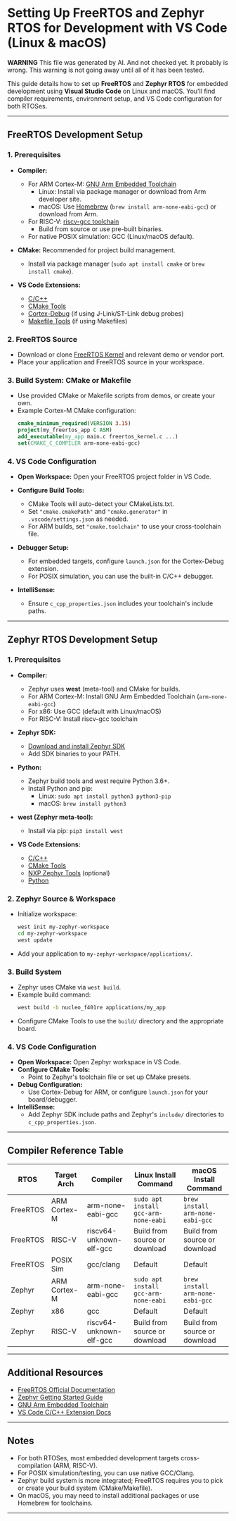 # Setting Up FreeRTOS and Zephyr RTOS for Development with VS Code (Linux & macOS)

**WARNING** This file was generated by AI.  And not checked yet.  It probably is wrong.
This warning is not going away until all of it has been tested.

This guide details how to set up **FreeRTOS** and **Zephyr RTOS** for embedded development using **Visual Studio Code** on Linux and macOS. You'll find compiler requirements, environment setup, and VS Code configuration for both RTOSes.

---

## FreeRTOS Development Setup

### 1. Prerequisites

- **Compiler:**  
  - For ARM Cortex-M: [GNU Arm Embedded Toolchain](https://developer.arm.com/downloads/-/gnu-rm)
    - Linux: Install via package manager or download from Arm developer site.
    - macOS: Use [Homebrew](https://brew.sh/) (`brew install arm-none-eabi-gcc`) or download from Arm.
  - For RISC-V: [riscv-gcc toolchain](https://github.com/riscv/riscv-gnu-toolchain)
    - Build from source or use pre-built binaries.
  - For native POSIX simulation: GCC (Linux/macOS default).

- **CMake:** Recommended for project build management.
  - Install via package manager (`sudo apt install cmake` or `brew install cmake`).

- **VS Code Extensions:**
  - [C/C++](https://marketplace.visualstudio.com/items?itemName=ms-vscode.cpptools)
  - [CMake Tools](https://marketplace.visualstudio.com/items?itemName=ms-vscode.cmake-tools)
  - [Cortex-Debug](https://marketplace.visualstudio.com/items?itemName=marus25.cortex-debug) (if using J-Link/ST-Link debug probes)
  - [Makefile Tools](https://marketplace.visualstudio.com/items?itemName=ms-vscode.makefile-tools) (if using Makefiles)

### 2. FreeRTOS Source

- Download or clone [FreeRTOS Kernel](https://github.com/FreeRTOS/FreeRTOS-Kernel) and relevant demo or vendor port.
- Place your application and FreeRTOS source in your workspace.

### 3. Build System: CMake or Makefile

- Use provided CMake or Makefile scripts from demos, or create your own.
- Example Cortex-M CMake configuration:
    ```cmake
    cmake_minimum_required(VERSION 3.15)
    project(my_freertos_app C ASM)
    add_executable(my_app main.c freertos_kernel.c ...)
    set(CMAKE_C_COMPILER arm-none-eabi-gcc)
    ```

### 4. VS Code Configuration

- **Open Workspace:** Open your FreeRTOS project folder in VS Code.
- **Configure Build Tools:**
  - CMake Tools will auto-detect your CMakeLists.txt.
  - Set `"cmake.cmakePath"` and `"cmake.generator"` in `.vscode/settings.json` as needed.
  - For ARM builds, set `"cmake.toolchain"` to use your cross-toolchain file.

- **Debugger Setup:**  
  - For embedded targets, configure `launch.json` for the Cortex-Debug extension.
  - For POSIX simulation, you can use the built-in C/C++ debugger.

- **IntelliSense:**  
  - Ensure `c_cpp_properties.json` includes your toolchain's include paths.

---

## Zephyr RTOS Development Setup

### 1. Prerequisites

- **Compiler:**  
  - Zephyr uses **west** (meta-tool) and CMake for builds.
  - For ARM Cortex-M: Install GNU Arm Embedded Toolchain (`arm-none-eabi-gcc`)
  - For x86: Use GCC (default with Linux/macOS)
  - For RISC-V: Install riscv-gcc toolchain

- **Zephyr SDK:**  
  - [Download and install Zephyr SDK](https://docs.zephyrproject.org/latest/getting_started/index.html#install-the-zephyr-sdk)
  - Add SDK binaries to your PATH.

- **Python:**  
  - Zephyr build tools and west require Python 3.6+.
  - Install Python and pip:  
    - Linux: `sudo apt install python3 python3-pip`
    - macOS: `brew install python3`

- **west (Zephyr meta-tool):**
  - Install via pip: `pip3 install west`

- **VS Code Extensions:**
  - [C/C++](https://marketplace.visualstudio.com/items?itemName=ms-vscode.cpptools)
  - [CMake Tools](https://marketplace.visualstudio.com/items?itemName=ms-vscode.cmake-tools)
  - [NXP Zephyr Tools](https://marketplace.visualstudio.com/items?itemName=NXP.nxp-zephyr-extension-pack) (optional)
  - [Python](https://marketplace.visualstudio.com/items?itemName=ms-python.python)

### 2. Zephyr Source & Workspace

- Initialize workspace:
    ```bash
    west init my-zephyr-workspace
    cd my-zephyr-workspace
    west update
    ```
- Add your application to `my-zephyr-workspace/applications/`.

### 3. Build System

- Zephyr uses CMake via `west build`.  
- Example build command:
    ```bash
    west build -b nucleo_f401re applications/my_app
    ```
- Configure CMake Tools to use the `build/` directory and the appropriate board.

### 4. VS Code Configuration

- **Open Workspace:** Open Zephyr workspace in VS Code.
- **Configure CMake Tools:**  
  - Point to Zephyr's toolchain file or set up CMake presets.
- **Debug Configuration:**  
  - Use Cortex-Debug for ARM, or configure `launch.json` for your board/debugger.
- **IntelliSense:**  
  - Add Zephyr SDK include paths and Zephyr's `include/` directories to `c_cpp_properties.json`.

---

## Compiler Reference Table

| RTOS       | Target Arch      | Compiler           | Linux Install Command                | macOS Install Command         |
|------------|------------------|--------------------|--------------------------------------|-------------------------------|
| FreeRTOS   | ARM Cortex-M     | arm-none-eabi-gcc  | `sudo apt install gcc-arm-none-eabi` | `brew install arm-none-eabi-gcc` |
| FreeRTOS   | RISC-V           | riscv64-unknown-elf-gcc | Build from source or download      | Build from source or download  |
| FreeRTOS   | POSIX Sim        | gcc/clang          | Default                              | Default                       |
| Zephyr     | ARM Cortex-M     | arm-none-eabi-gcc  | `sudo apt install gcc-arm-none-eabi` | `brew install arm-none-eabi-gcc` |
| Zephyr     | x86              | gcc                | Default                              | Default                       |
| Zephyr     | RISC-V           | riscv64-unknown-elf-gcc | Build from source or download      | Build from source or download  |

---

## Additional Resources

- [FreeRTOS Official Documentation](https://www.freertos.org/Documentation/RTOS_book.html)
- [Zephyr Getting Started Guide](https://docs.zephyrproject.org/latest/getting_started/index.html)
- [GNU Arm Embedded Toolchain](https://developer.arm.com/downloads/-/gnu-rm)
- [VS Code C/C++ Extension Docs](https://code.visualstudio.com/docs/languages/cpp)

---

## Notes

- For both RTOSes, most embedded development targets cross-compilation (ARM, RISC-V).  
- For POSIX simulation/testing, you can use native GCC/Clang.
- Zephyr build system is more integrated; FreeRTOS requires you to pick or create your build system (CMake/Makefile).
- On macOS, you may need to install additional packages or use Homebrew for toolchains.

---

